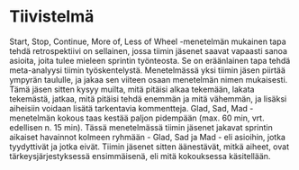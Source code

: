 # Tiivistelmä
Start, Stop, Continue, More of, Less of Wheel -menetelmän mukainen tapa tehdä retrospektiivi on sellainen, jossa tiimin jäsenet saavat vapaasti
sanoa asioita, joita tulee mieleen sprintin työnteosta. Se on eräänlainen tapa tehdä meta-analyysi tiimin työskentelystä. 
Menetelmässä yksi tiimin jäsen piirtää ympyrän taululle, ja jakaa sen viiteen osaan menetelmän nimen mukaisesti. Tämä jäsen sitten kysyy muilta, mitä
pitäisi alkaa tekemään, lakata tekemästä, jatkaa, mitä pitäisi tehdä enemmän ja mitä vähemmän, ja lisäksi aiheisiin voidaan lisätä tarkentavia kommentteja.
Glad, Sad, Mad -menetelmän kokous taas kestää paljon pidempään (max. 60 min, vrt. edellisen n. 15 min). Tässä menetelmässä tiimin jäsenet jakavat sprintin aikaiset havainnot kolmeen ryhmään - Glad, Sad ja Mad - eli asioihin, jotka tyydyttivät ja jotka eivät. Tiimin jäsenet sitten äänestävät, mitkä aiheet, ovat tärkeysjärjestyksessä ensimmäisenä, eli mitä kokouksessa käsitellään. 
